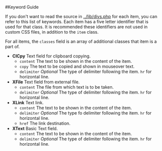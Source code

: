 #Keyword Guide

If you don't want to read the source in [../lib/divs.php](../lib/divs.php) for each item, you can
refer to this list of keywords. Each item has a five letter identifier that is used for that class.
It is recommended these identifiers are not used in custom CSS files, in addition to the `item`
class.

For all items, the `classes` field is an array of additional classes that item is a part of.

- **ClCpy** Text field for clipboard copying.
  - `content` The text to be shown in the content of the item.
  - `copy` The text to be copied and shown in mouseover text.
  - `delimiter` *Optional* The type of delimiter following the item. `hr` for horizontal line.
- **XFile** Text field from external file.
  - `content` The file from which text is to be taken.
  - `delimiter` *Optional* The type of delimiter following the item. `hr` for horizontal line.
- **XLink** Text link.
  - `content` The text to be shown in the content of the item.
  - `delimiter` *Optional* The type fo delimiter following the item. `hr` for horizontal line.
  - `href` The link destination.
- **XText** Basic Text field.
  - `content` The text to be shown in the content of the item.
  - `delimiter` *Optional* The type of delimiter following the item. `hr` for horizontal line.
